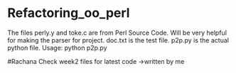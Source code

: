 # Refactoring_oo_perl

The files perly.y and toke.c are from Perl Source Code. Will be very helpful for making the parser for project.
doc.txt is the test file.
p2p.py is the actual python file.
Usage: python p2p.py

#Rachana
Check week2 files for latest code ->written by me
